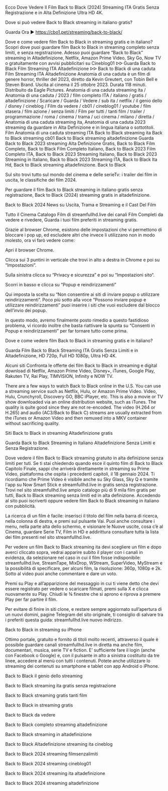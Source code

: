 Ecco Dove Vedere Il Film Back to Black (2024) Streaming ITA Gratis Senza Registrazione e in Alta Definizione Ultra HD 4K.

Dove si può vedere Back to Black streaming in italiano gratis?


Guarda Ora ▶️  https://cbo1.pet/streaming/back-to-black/

Dove e come vedere film Back to Black in streaming gratis e in italiano? Scopri dove puoi guardare film Back to Black in streaming completo senza limiti, e senza registrazione. Adesso puoi guardare “Back to Black” streaming in Altadefinizione, Netflix, Amazon Prime Video, Sky Go, Now TV o gratuitamente con avvisi pubblicitari su Cineblog01 ᐅᐅ Guarda Back to Black Film Streaming ITA Altadefinizione ᐅᐅ Back to Black di una caduta Film Streaming ITA Altadefinizione Anatomia di una caduta è un film di genere horror, thriller del 2023, diretto da Kevin Greutert, con Tobin Bell e Steven Brand. Uscita al cinema il 25 ottobre 2023. Durata 118 minuti. Distribuito da Eagle Pictures. Anatomia di una caduta streaming ita / Anatomia di una caduta / 2023 / film completo ITA / italiano / gratis / altadefinizione / Scaricare / Guarda / Vedere / sub ita / netflix / il genio dello / disney / cineblog / Film da vedere / cb01 / cineblog01 / youtube / film stasera / film azione / senza limiti / Film per tutti / tanti film / trailer / programmazione / roma / cinema / trama / uci cinema / milano / diretta / Anatomia di una caduta streaming ita, Anatomia di una caduta 2023 streaming da guardare in Alta Definizione e in lingua italiana o sottotitoli. Film Anatomia di una caduta streaming ITA Back to Black streaming ita Back to Black streaming cb01 Back to Black streaming altadefinizione Guarda Back to Black 2023 streaming Alta Definizione Gratis, Back to Black Film Completo, Back to Black Film Completo Italiano, Back to Black 2023 Film Completo ITA, Back to Black 2023 Streaming Italiano, Back to Black 2023 Streaming in Italiano, Back to Black 2023 Streaming ITA, Back to Black Ita Hd, Back to Black streaming altadefinizione.
Back to Black

Sul sito 
trovi tutto sul mondo del cinema e delle serieTv: i trailer dei film in uscita, le classifiche dei film 2024.

Per guardare il film Back to Black streaming in italiano gratis senza registrazione, Back to Black (2024) streaming gratis in altadefinizione.

Back to Black 2024 News su Uscita, Trama e Streaming e il Cast Del Film

Tutto il Cinema Catalogo Film di streamfullhd.live dei canali Film Completi da vedere e rivedere, Guarda i tuoi film preferiti in streaming gratis.

Grazie al browser Chrome, esistono delle impostazioni che vi permettono di bloccare i pop up, ed escludere altri che invece li utilizzano non in modo molesto, ora vi farò vedere come:

Apri il browser Chrome.

Clicca sui 3 puntini in verticale che trovi in alto a destra in Chrome e poi su “Impostazioni”.

Sulla sinistra clicca su “Privacy e sicurezza” e poi su “Impostazioni sito“.

Scorri in basso e clicca su “Popup e reindirizzamenti”

Qui imposta la scelta su “Non consentire ai siti di inviare popup o utilizzare reindirizzamenti”. Poco più sotto alla voce “Possono inviare popup e utilizzare reindirizzamenti” puoi inserire i siti che vuoi escludere dal blocco dell’invio dei popup.

In questo modo, avremo finalmente posto rimedio a questo fastidioso problema, vi ricordo inoltre che basta riattivare la spunta su “Consenti in Popup e reindirizzamenti” per far tornare tutto come prima.

Dove e come vedere film Back to Black in streaming gratis e in italiano?

Guarda Film Back to Black Streaming ITA Gratis Senza Limiti e in Altadefinizione, HD 720p, Full HD 1080p, Ultra HD 4K.

Alcuni siti Confronta le offerte dei film Back to Black in streaming e digital download di Netflix, Amazon Prime Video, Disney+, iTunes, Google Play, Rakuten TV, Rai Play, TIMVISION, Infinity e NOW TV.

There are a few ways to watch Back to Black online in the U.S. You can use a streaming service such as Netflix, Hulu, or Amazon Prime Video. Video, Hulu, Crunchyroll, Discovery GO, BBC iPlayer, etc. This is also a movie or TV show downloaded via an online distribution website, such as iTunes. The quality is quite good since they are not re-encoded. The video (H.264 or H.265) and audio (AC3/Back to Black C) streams are usually extracted from the iTunes or Amazon Video and then remuxed into a MKV container without sacrificing quality.

Siti Back to Black in streaming Altadefinizione gratis

Guarda Back to Black Streaming in Italiano Altadefinizione Senza Limiti e Senza Registrazione.

Dove vedere il film Back to Black streaming gratuito in alta definizione senza limiti per tuti. Se ti stai chiedendo quando esce il quinto film di Back to Black Capitolo Finale, sappi che arriverà direttamente in streaming su Prime Video, piattaforma che ospita i precedenti capitoli, il 18 gennaio 2024. Ti ricordiamo che Prime Video è visibile anche su Sky Glass, Sky Q e tramite l'app su Now Smart Stick e streamfullhd.live in gratis senza registrazione. Trovi nel sito streamfullhd.live ampio catalogo più di 9 mila film gratis per tutti, Back to Black streaming senza limiti ed in alta definizione. Accedendo al sito puoi iscriverti oppure vedere film Back to Black streaming in italiano con pubblicità.

La ricerca di un film è facile: inserisci il titolo del film nella barra di ricerca, nella colonna di destra, e premi sul pulsante Vai. Puoi anche consultare i menu, nella parte alta dello schermo, e visionare le Nuove uscite, cosa c’è al Cinema, guardare Serie TV, Film in HD e addirittura consultare tutta la lista dei film presenti nel sito streamfullhd.live.

Per vedere un film Back to Black streaming ita devi scegliere un film e dopo averci cliccato sopra, vedrai apparire subito il player con i canali in evidenza, da selezionare nel caso in cui il film fosse indisponibile: streamfullhd.live, StreamTape, MixDrop, WStream, SuperVideo, MyStream e la possibilità di specificare, per alcuni film, la risoluzione: 360p, 1080p e 2k. Sotto al video puoi anche commentare e dare un voto.

Premi su Play e all’apparizione del messaggio in cui ti viene detto che devi essere registrato per vedere o scaricare filmati, premi sulla X e clicca nuovamente su Play. Chiudi le ¾ finestre che si aprono e riprova a premere Play per far partire il film.

Per evitare di finire in siti clone, e restare sempre aggiornato sull’apertura di un nuovi domini, pagine Telegram del sito originale, ti consiglio di salvare tra i preferiti questa guida: streamfullhd.live nuovo indirizzo.

Back to Black in streaming su iPhone

Ottimo portale, gratuito e fornito di titoli molto recenti, attraverso il quale è possibile guardare canali streamfullhd.live in diretta ma anche film, documentari, musica, serie TV e fiction. E’ sufficiente fare il login (anche con Facebook o Google) e, con il pulsante in alto a sinistra costituito da tre linee, accedere al menù con tutti i contenuti. Potete anche utilizzare lo streaming dei contenuti su smartphone e tablet con app Android o iPhone.

Back to Black il genio dello streaming

Back to Black streaming ita gratis senza registrazione

Back to Black streaming gratis tanti film

Back to Black in streaming gratis

Back to Black da vedere

Back to Black completo streaming altadefinizione

Back to Black streaming in altadefinizione

Back to Black Altadefinizione streaming ita cineblog

Back to Black 2024 streaming filmsenzalimiti

Back to Black 2024 streaming cineblog01

Back to Black 2024 streaming ita altadefinizione

Back to Black 2024 streaming altadefinizione
